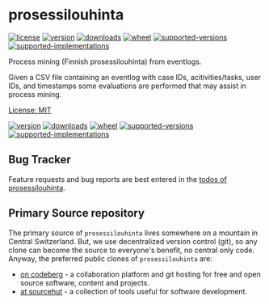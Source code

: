 # prosessilouhinta

[![license](https://img.shields.io/github/license/sthagen/prosessilouhinta.svg?style=flat)](https://github.com/sthagen/prosessilouhinta/blob/default/LICENSE)
[![version](https://img.shields.io/pypi/v/prosessilouhinta.svg?style=flat)](https://pypi.python.org/pypi/prosessilouhinta/)
[![downloads](https://pepy.tech/badge/prosessilouhinta/month)](https://pepy.tech/project/prosessilouhinta)
[![wheel](https://img.shields.io/pypi/wheel/prosessilouhinta.svg?style=flat)](https://pypi.python.org/pypi/prosessilouhinta/)
[![supported-versions](https://img.shields.io/pypi/pyversions/prosessilouhinta.svg?style=flat)](https://pypi.python.org/pypi/prosessilouhinta/)
[![supported-implementations](https://img.shields.io/pypi/implementation/prosessilouhinta.svg?style=flat)](https://pypi.python.org/pypi/prosessilouhinta/)

Process mining (Finnish prosessilouhinta) from eventlogs.

Given a CSV file containing an eventlog with case IDs, acitivities/tasks, user IDs, 
and timestamps some evaluations are performed that may assist in process mining.

[License: MIT](https://git.sr.ht/~sthagen/prosessilouhinta/tree/default/item/LICENSE)

[![version](https://img.shields.io/pypi/v/prosessilouhinta.svg?style=flat)](https://pypi.python.org/pypi/prosessilouhinta/)
[![downloads](https://img.shields.io/pypi/dm/prosessilouhinta.svg?style=flat)](https://pypi.python.org/pypi/prosessilouhinta/)
[![wheel](https://img.shields.io/pypi/wheel/prosessilouhinta.svg?style=flat)](https://pypi.python.org/pypi/prosessilouhinta/)
[![supported-versions](https://img.shields.io/pypi/pyversions/prosessilouhinta.svg?style=flat)](https://pypi.python.org/pypi/prosessilouhinta/)
[![supported-implementations](https://img.shields.io/pypi/implementation/prosessilouhinta.svg?style=flat)](https://pypi.python.org/pypi/prosessilouhinta/)

## Bug Tracker

Feature requests and bug reports are best entered in the [todos of prosessilouhinta](https://todo.sr.ht/~sthagen/prosessilouhinta).

## Primary Source repository

The primary source of `prosessilouhinta` lives somewhere on a mountain in Central Switzerland.
But, we use decentralized version control (git), so any clone can become the source to everyone's benefit, no central only code.
Anyway, the preferred public clones of `prosessilouhinta` are:

* [on codeberg](https://codeberg.org/sthagen/prosessilouhinta) - a collaboration platform and git hosting for free and open source software, content and projects.
* [at sourcehut](https://git.sr.ht/~sthagen/prosessilouhinta) - a collection of tools useful for software development.
